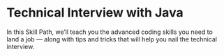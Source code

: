 # Technical Interview with Java
 In this Skill Path, we’ll teach you the advanced coding skills you need to land a job — along with tips and tricks that will help you nail the technical interview.

